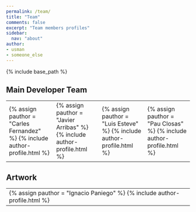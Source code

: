 ```yaml
---
permalink: /team/
title: "Team"
comments: false
excerpt: "Team members profiles"
sidebar:
  nav: "about"
author:
- usman
- someone_else
---
```

{% include base_path %}


## Main Developer Team

<html> <body > <table>
 <tr>
     <td id="authortable">  
        {% assign pauthor = "Carles Fernandez" %}
        {% include author-profile.html %}
     </td>
     <td id="authortable">
        {% assign pauthor = "Javier Arribas" %}
        {% include author-profile.html %}
     </td>
     <td id="authortable">
        {% assign pauthor = "Luis Esteve" %}
        {% include author-profile.html %}
    </td>
    <td id="authortable">
    {% assign pauthor = "Pau Closas" %}
    {% include author-profile.html %}
   </td>
  </tr>
</table> </body> </html>

## Artwork

<html> <body > <table>
  <tr>
     <td id="authortable">  
        {% assign pauthor = "Ignacio Paniego" %}
        {% include author-profile.html %}
     </td>
  </tr>
</table> </body> </html>
